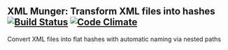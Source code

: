 XML Munger: Transform XML files into hashes [![Build Status](https://travis-ci.org/robertzk/xmlmunger.svg?branch=master)](https://travis-ci.org/robertzk/xmlmunger) [![Code Climate](https://codeclimate.com/github/robertzk/xmlmunger.png)](https://codeclimate.com/github/robertzk/xmlmunger)
-----------

Convert XML files into flat hashes with automatic naming via nested paths

